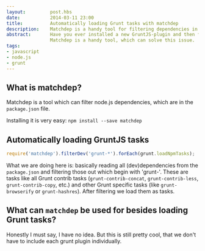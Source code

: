 ```yaml
---
layout:         post.hbs
date:           2014-03-11 23:00
title:          Automatically loading Grunt tasks with matchdep
description:    Matchdep is a handy tool for filtering dependencies in node.js projects
abstract:       Have you ever installed a new GruntJS-plugin and then forgotten to load it as a task in the gruntfile.js?
                Matchdep is a handy tool, which can solve this issue.
tags:
- javascript
- node.js
- grunt
---
```


## What is matchdep?
Matchdep is a tool which can filter node.js dependencies, which are in the `package.json` file.

Installing it is very easy: `npm install --save matchdep`

## Automatically loading GruntJS tasks
```JavaScript
require('matchdep').filterDev('grunt-*').forEach(grunt.loadNpmTasks);
```

What we are doing here is: basically reading all (dev)dependencies from the `package.json` and filtering those out which begin with 'grunt-'.
These are tasks like all Grunt contrib tasks (`grunt-contrib-concat`, `grunt-contrib-less`, `grunt-contrib-copy`, etc.)
and other Grunt specific tasks (like `grunt-browserify` or `grunt-hashres`).
After filtering we load them as tasks.

## What can `matchdep` be used for besides loading Grunt tasks?
Honestly I must say, I have no idea. But this is still pretty cool, that we don't have to include each grunt plugin individually.
